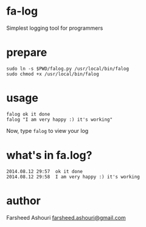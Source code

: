 fa-log
======

Simplest logging tool for programmers


prepare
=======
```
sudo ln -s $PWD/falog.py /usr/local/bin/falog
sudo chmod +x /usr/local/bin/falog
```

usage
=====
```
falog ok it done
falog "I am very happy :) it's working"
```
Now, type `falog` to view your log


what's in fa.log?
======
```
2014.08.12 29:57  ok it done
2014.08.12 29:58  I am very happy :) it's working
```




author
=====
Farsheed Ashouri
farsheed.ashouri@gmail.com




